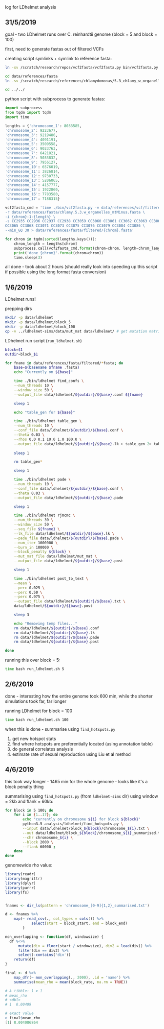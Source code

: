 log for LDhelmet analysis

## 31/5/2019

goal - two LDhelmet runs over C. reinhardtii genome (block = 5 and block = 100)

first, need to generate fastas out of filtered VCFs

creating script symlinks + symlink to reference fasta:

```bash
ln -sv /scratch/research/repos/vcf2fasta/vcf2fasta.py bin/vcf2fasta.py

cd data/references/fasta
ln -sv /scratch/research/references/chlamydomonas/5.3_chlamy_w_organelles_mt_minus/chlamy.5.3.w_organelles_mtMinus.fa .

cd ../../
```

python script with subprocess to generate fastas:

```python
import subprocess
from tqdm import tqdm
import time

lengths = {'chromosome_1': 8033585,
'chromosome_2': 9223677,
'chromosome_3': 9219486,
'chromosome_4': 4091191,
'chromosome_5': 3500558,
'chromosome_6': 9023763,
'chromosome_7': 6421821,
'chromosome_8': 5033832,
'chromosome_9': 7956127,
'chromosome_10': 6576019,
'chromosome_11': 3826814,
'chromosome_12': 9730733,
'chromosome_13': 5206065,
'chromosome_14': 4157777,
'chromosome_15': 1922860,
'chromosome_16': 7783580,
'chromosome_17': 7188315}

vcf2fasta_cmd = 'time ./bin/vcf2fasta.py -v data/references/vcf/filtered/{chrom}.vcf.gz \
-r data/references/fasta/chlamy.5.3.w_organelles_mtMinus.fasta \
-i {chrom}:1-{length} \
-s CC2935 CC2936 CC2937 CC2938 CC3059 CC3060 CC3061 CC3062 CC3063 CC3064 \
CC3065 CC3068 CC3071 CC3073 CC3075 CC3076 CC3079 CC3084 CC3086 \
--min_GQ 30 > data/references/fasta/filtered/{chrom}.fasta'

for chrom in tqdm(sorted(lengths.keys())):
    chrom_length = lengths[chrom]
    subprocess.call(vcf2fasta_cmd.format(chrom=chrom, length=chrom_length), shell=True)
    print('done {chrom}'.format(chrom=chrom))
    time.sleep(3)

```

all done - took about 2 hours (should really look into speeding up this script if possible
using the long format fasta conversion)


## 1/6/2019

LDhelmet runs! 

prepping dirs

```bash
mkdir -p data/ldhelmet
mkdir -p data/ldhelmet/block_5
mkdir -p data/ldhelmet/block_100
cp -v ../ldhelmet-sims/data/mut_mat data/ldhelmet/ # get mutation matrix
```

LDhelmet run script (`run_ldhelmet.sh`)

```bash
block=$1
outdir=block_$1

for fname in data/references/fasta/filtered/*fasta; do
    base=$(basename $fname .fasta)
    echo "Currently on ${base}"

    time ./bin/ldhelmet find_confs \
    --num_threads 10 \
    --window_size 50 \
    --output_file data/ldhelmet/${outdir}/${base}.conf ${fname}

    sleep 1

    echo "table_gen for ${base}"

    time ./bin/ldhelmet table_gen \
    --num_threads 10 \
    --conf_file data/ldhelmet/${outdir}/${base}.conf \
    --theta 0.03 \
    --rhos 0.0 0.1 10.0 1.0 100.0 \
    --output_file data/ldhelmet/${outdir}/${base}.lk > table_gen 2> table_gen2
    
    sleep 1

    rm table_gen*

    sleep 1

    time ./bin/ldhelmet pade \
    --num_threads 10 \
    --conf_file data/ldhelmet/${outdir}/${base}.conf \
    --theta 0.03 \
    --output_file data/ldhelmet/${outdir}/${base}.pade

    sleep 1

    time ./bin/ldhelmet rjmcmc \
    --num_threads 30 \
    --window_size 50 \
    --seq_file ${fname} \
    --lk_file data/ldhelmet/${outdir}/${base}.lk \
    --pade_file data/ldhelmet/${outdir}/${base}.pade \
    --num_iter 1000000 \
    --burn_in 100000 \
    --block_penalty ${block} \
    --mut_mat_file data/ldhelmet/mut_mat \
    --output_file data/ldhelmet/${outdir}/${base}.post

    sleep 1

    time ./bin/ldhelmet post_to_text \
    --mean \
    --perc 0.025 \
    --perc 0.50 \
    --perc 0.975 \
    --output_file data/ldhelmet/${outdir}/${base}.txt \
    data/ldhelmet/${outdir}/${base}.post

    sleep 3

    echo "Removing temp files..."
    rm data/ldhelmet/${outdir}/${base}.conf
    rm data/ldhelmet/${outdir}/${base}.lk
    rm data/ldhelmet/${outdir}/${base}.pade
    rm data/ldhelmet/${outdir}/${base}.post

done 
```

running this over block = 5:

```bash
time bash run_ldhelmet.sh 5
```

## 2/6/2019

done - interesting how the entire genome took 600 min, while the shorter
simulations took far, far longer

running LDhelmet for block = 100

```bash
time bash run_ldhelmet.sh 100
```

when this is done - summarise using `find_hotspots.py`
1. get new hotspot stats
2. find where hotspots are preferentially located (using annotation table)
3. do general correlates analysis
4. estimate rate of sexual reproduction using Liu et al method

## 4/6/2019

this took way longer - 1465 min for the whole genome - looks like it's a block
penalty thing

summarising using `find_hotspots.py` (from `ldhelmet-sims` dir) 
using window = 2kb and flank = 60kb:

```bash
for block in 5 100; do
    for i in {1..17}; do
        echo "currently on chromosome ${i} for block ${block}"
        python3.5 analysis/ldhelmet/find_hotspots.py \
        --input data/ldhelmet/block_${block}/chromosome_${i}.txt \
        --out data/ldhelmet/block_${block}/chromosome_${i}_summarised.txt \
        --chr chromosome_${i} \
        --block 2000 \
        --flank 60000 ;
    done
done
```

genomewide rho value:

```R
library(readr)
library(magrittr)
library(dplyr)
library(purrr)
library(fs)


fnames <- dir_ls(pattern = 'chromosome_[0-9]{1,2}_summarised.txt')

d <- fnames %>%
    map(~ read_csv(., col_types = cols()) %>%
            select(start = block_start, end = block_end)
        )

non_overlapping <- function(df, windowsize) {
  df %<>%
      mutate(div = floor(start / windowsize), div2 = lead(div)) %>%
      filter(div == div2) %>%
      select(-contains('div'))
    return(df)
}

final <- d %>%
    map_dfr(~ non_overlapping(., 2000), .id = 'name') %>%
    summarise(mean_rho = mean(block_rate, na.rm = TRUE))

# A tibble: 1 x 1
# mean_rho
# <dbl>
# 1  0.00409

# exact value
> final$mean_rho
[1] 0.004086864
```

































